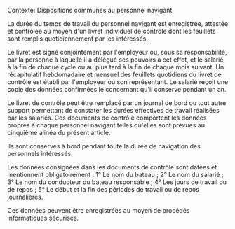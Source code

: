 Contexte: Dispositions communes au personnel navigant

La durée du temps de travail du personnel navigant est enregistrée, attestée et contrôlée au moyen d'un livret individuel de contrôle dont les feuillets sont remplis quotidiennement par les intéressés.

Le livret est signé conjointement par l'employeur ou, sous sa responsabilité, par la personne à laquelle il a délégué ses pouvoirs à cet effet, et le salarié, à la fin de chaque cycle ou au plus tard à la fin de chaque mois suivant. Un récapitulatif hebdomadaire et mensuel des feuillets quotidiens du livret de contrôle est établi par l'employeur ou son représentant. Le salarié reçoit une copie des données confirmées le concernant qu'il conserve pendant un an.

Le livret de contrôle peut être remplacé par un journal de bord ou tout autre support permettant de constater les durées effectives de travail réalisées par les salariés. Ces documents de contrôle comportent les données propres à chaque personnel navigant telles qu'elles sont prévues au cinquième alinéa du présent article.

Ils sont conservés à bord pendant toute la durée de navigation des personnels intéressés.

Les données consignées dans les documents de contrôle sont datées et mentionnent obligatoirement : 1° Le nom du bateau ; 2° Le nom du salarié ; 3° Le nom du conducteur du bateau responsable ; 4° Les jours de travail ou de repos ; 5° Le début et la fin des périodes de travail ou de repos journalières.

Ces données peuvent être enregistrées au moyen de procédés informatiques sécurisés.